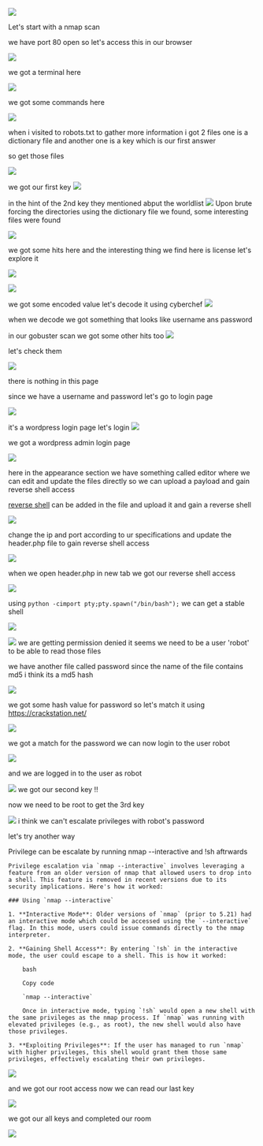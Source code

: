 
![](../attachments/Pasted%20image%2020240724111400.png)


Let's start with a nmap scan

we have port 80 open so let's access this in our browser

![](../attachments/Pasted%20image%2020240724111718.png)

we got a terminal here

![](../attachments/Pasted%20image%2020240724111813.png)

we got some commands here 

![](../attachments/Pasted%20image%2020240724112328.png)

when i visited to robots.txt to gather more information i got 2 files one is a dictionary file and another one is a key which is our first answer 

so get those files 

![](../attachments/Pasted%20image%2020240724112531.png)

we got our first key 
![](../attachments/Pasted%20image%2020240724112655.png)

in the hint of the 2nd key they mentioned abput the worldlist 
![](../attachments/Pasted%20image%2020240724112754.png)
Upon brute forcing the directories using the dictionary file we found, some interesting files were found

![](../attachments/Pasted%20image%2020240724113206.png)

we got some hits here and the interesting thing we find  here is license let's explore it 

![](../attachments/Pasted%20image%2020240724113349.png)

![](../attachments/Pasted%20image%2020240724113528.png)

we got some encoded value let's decode it using cyberchef 
![](../attachments/Pasted%20image%2020240724113732.png)

when we decode we got something that looks like username ans password 

in our gobuster scan we got some other hits too
![](../attachments/Pasted%20image%2020240724113832.png)

let's check them 

![](../attachments/Pasted%20image%2020240724113941.png)

there is nothing in this page 

since we have a username and password let's go to login page 

![](../attachments/Pasted%20image%2020240724114137.png)

it's a wordpress login page let's login 
![](../attachments/Pasted%20image%2020240724114320.png)

we got a wordpress admin login page

![](../attachments/Pasted%20image%2020240724114543.png)

here in the appearance section we have something called editor where we can edit and update the files directly so we can upload a payload and gain reverse shell access

[reverse shell](https://github.com/pentestmonkey/php-reverse-shell/blob/master/php-reverse-shell.php) can be added in the file and upload it and gain a reverse shell

![](../attachments/Pasted%20image%2020240724115032.png)

change the ip and port according to ur specifications and update the header.php file to gain reverse shell access

![](../attachments/Pasted%20image%2020240724120529.png)

when we open header.php in new tab we got our reverse shell access

![](../attachments/Pasted%20image%2020240724120558.png)

using `python -cimport pty;pty.spawn("/bin/bash");` we can get a stable shell 

![](../attachments/Pasted%20image%2020240724120938.png)

![](../attachments/Pasted%20image%2020240724121036.png)
we are getting permission denied it seems we need to be a user 'robot' to be able to read those files

we have another file called password since the name of the file contains md5 i think its a md5 hash

![](../attachments/Pasted%20image%2020240724121315.png)

we got some hash value for password so let's match it using https://crackstation.net/ 

![](../attachments/Pasted%20image%2020240724121423.png)

we got a match for the password we can now login to the user robot

![](../attachments/Pasted%20image%2020240724121519.png)

and we are logged in to the user as robot 

![](../attachments/Pasted%20image%2020240724121635.png)
we got our second key !!

now we need to be root to get the 3rd key 

![](../attachments/Pasted%20image%2020240724121819.png)
i think we can't escalate privileges with robot's password

let's try another way 

Privilege can be escalate by running nmap --interactive and !sh aftrwards

```
Privilege escalation via `nmap --interactive` involves leveraging a feature from an older version of nmap that allowed users to drop into a shell. This feature is removed in recent versions due to its security implications. Here's how it worked:

### Using `nmap --interactive`

1. **Interactive Mode**: Older versions of `nmap` (prior to 5.21) had an interactive mode which could be accessed using the `--interactive` flag. In this mode, users could issue commands directly to the nmap interpreter.
    
2. **Gaining Shell Access**: By entering `!sh` in the interactive mode, the user could escape to a shell. This is how it worked:
    
    bash
    
    Copy code
    
    `nmap --interactive`
    
    Once in interactive mode, typing `!sh` would open a new shell with the same privileges as the nmap process. If `nmap` was running with elevated privileges (e.g., as root), the new shell would also have those privileges.
    
3. **Exploiting Privileges**: If the user has managed to run `nmap` with higher privileges, this shell would grant them those same privileges, effectively escalating their own privileges.
```

![](../attachments/Pasted%20image%2020240724122121.png)

 and we got our root access now we can read our last key 
 
![](../attachments/Pasted%20image%2020240724122409.png)

we got our all keys and completed our room 

![](../attachments/Pasted%20image%2020240724122511.png)